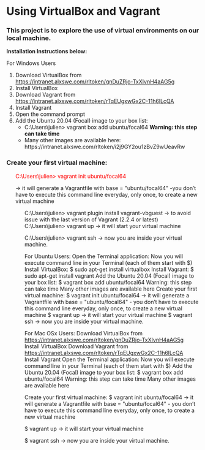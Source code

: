 <h1> <strong> Using VirtualBox and Vagrant </strong> </h1>

<h3> This project is to explore the use of virtual environments on our local machine. </h3>

<strong> Installation Instructions below: </strong>

For Windows Users
1. Download VirtualBox from https://intranet.alxswe.com/rltoken/gnDuZRjo-TxXIvnH4aAG5g
2. Install VirtualBox
3. Download Vagrant from https://intranet.alxswe.com/rltoken/rTqEUgxwGx2C-11h6lLcQA
4. Install Vagrant
5. Open the command prompt
6. Add the Ubuntu 20.04 (Focal) image to your box list:
	<ul>
	<li> C:\Users\julien> vagrant box add ubuntu/focal64 <strong> Warning: this step can take time </strong> </li>
	<li> Many other images are available here: https://intranet.alxswe.com/rltoken/i2j9GY2ou1zBvZ9wUeavRw </li>
	</ul>

<h3> Create your first virtual machine: </h3>
<ul> </li> <p style="color:red;"> C:\Users\julien> vagrant init ubuntu/focal64 </p> -> it will generate a Vagrantfile with base = "ubuntu/focal64" -you don’t have to execute this command line everyday, only once, to create a new virtual machine </li> <ul>

C:\Users\julien> vagrant plugin install vagrant-vbguest -> to avoid issue with the last version of Vagrant (2.2.4 or latest)
C:\Users\julien> vagrant up -> it will start your virtual machine

C:\Users\julien> vagrant ssh -> now you are inside your virtual machine.


For Ubuntu Users:
Open the Terminal application:
Now you will execute command line in your Terminal (each of them start with $)
Install VirtualBox: $ sudo apt-get install virtualbox
Install Vagrant: $ sudo apt-get install vagrant
Add the Ubuntu 20.04 (Focal) image to your box list: $ vagrant box add ubuntu/focal64 Warning: this step can take time
Many other images are available here
Create your first virtual machine:
$ vagrant init ubuntu/focal64 -> it will generate a Vagrantfile with base = "ubuntu/focal64" - you don’t have to execute this command line everyday, only once, to create a new virtual machine
$ vagrant up -> it will start your virtual machine
$ vagrant ssh -> now you are inside your virtual machine.


For Mac OSx Users:
Download VirtualBox from https://intranet.alxswe.com/rltoken/gnDuZRjo-TxXIvnH4aAG5g
Install VirtualBox
Download Vagrant from https://intranet.alxswe.com/rltoken/rTqEUgxwGx2C-11h6lLcQA
Install Vagrant
Open the Terminal application:
Now you will execute command line in your Terminal (each of them start with $)
Add the Ubuntu 20.04 (Focal) image to your box list: $ vagrant box add ubuntu/focal64 Warning: this step can take time
Many other images are available here

Create your first virtual machine:
$ vagrant init ubuntu/focal64 -> it will generate a Vagrantfile with base = "ubuntu/focal64" - you don’t have to execute this command line everyday, only once, to create a new virtual machine

$ vagrant up -> it will start your virtual machine

$ vagrant ssh -> now you are inside your virtual machine.






